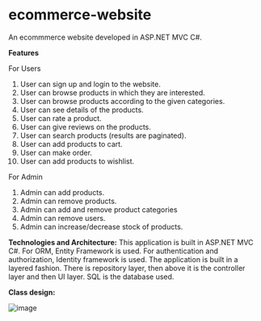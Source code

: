 # ecommerce-website
An ecommmerce website developed in ASP.NET MVC C#.

**Features**

For Users
1. User can sign up and login to the website.
2. User can browse products in which they are interested.
3. User can browse products according to the given categories.
4. User can see details of the products.
5. User can rate a product.
6. User can give reviews on the products.
7. User can search products (results are paginated).
8. User can add products to cart.
9. User can make order.
10. User can add products to wishlist.

For Admin
1. Admin can add products.
2. Admin can remove products.
3. Admin can add and remove product categories
4. Admin can remove users.
5. Admin can increase/decrease stock of products.

**Technologies and Architecture:**
This application is built in ASP.NET MVC C#. For ORM, Entity Framework is used. For authentication and authorization, Identity framework is used. The application 
is built in a layered fashion. There is repository layer, then above it is the controller layer and then UI layer. SQL is the database used.

**Class design:**

![image](https://user-images.githubusercontent.com/60185211/121811306-6d337800-cc7d-11eb-9a42-f675639b1598.png)
